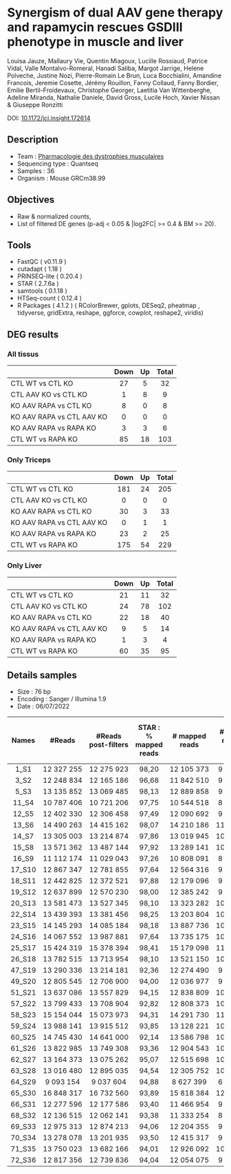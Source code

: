 # Synergism of dual AAV gene therapy and rapamycin rescues GSDIII phenotype in muscle and liver

Louisa Jauze, Mallaury Vie, Quentin Miagoux, Lucille Rossiaud, Patrice Vidal, Valle Montalvo-Romeral, Hanadi Saliba, Margot Jarrige, Helene Polveche, Justine Nozi, Pierre-Romain Le Brun, Luca Bocchialini, Amandine Francois, Jeremie Cosette, Jérémy Rouillon, Fanny Collaud, Fanny Bordier, Emilie Bertil-Froidevaux, Christophe Georger, Laetitia Van Wittenberghe, Adeline Miranda, Nathalie Daniele, David Gross, Lucile Hoch, Xavier Nissan & Giuseppe Ronzitti

DOI: [10.1172/jci.insight.172614](https://insight.jci.org/articles/view/172614)

## Description

- Team : [Pharmacologie des dystrophies musculaires](https://www.istem.eu/randd/pharmacologie-des-dystrophies-musculaires/) 
- Sequencing type : Quantseq
- Samples : 36
- Organism : Mouse GRCm38.99

## Objectives  

- Raw & normalized counts, 
- List of filtered DE genes (p-adj < 0.05 & |log2FC| >= 0.4 & BM >= 20). 

## Tools 

- FastQC ( v0.11.9 ) 
- cutadapt ( 1.18 ) 
- PRINSEQ-lite ( 0.20.4 ) 
- STAR ( 2.7.6a ) 
- samtools ( 0.1.18 )  
- HTSeq-count ( 0.12.4 ) 
- R Packages ( 4.1.2 ) 
( RColorBrewer, gplots, DESeq2, pheatmap , tidyverse, gridExtra, reshape, ggforce, cowplot, reshape2, viridis)

## DEG results 

### All tissus

|  | Down  | Up | Total |
| :------------------------- | :----:  | :----: | :----: |
| CTL WT vs CTL KO | 27 | 5 | 32 |
| CTL AAV KO vs CTL KO | 1 | 8 | 9 |
| KO AAV RAPA vs CTL KO | 8 | 0 | 8 |
| KO AAV RAPA vs CTL AAV KO | 0 | 0 | 0 |
| KO AAV RAPA vs RAPA KO | 3 | 3 | 6 |
| CTL WT vs RAPA KO | 85 | 18 | 103 |

### Only Triceps 

|  | Down  | Up | Total |
| :------------------------- | :----:  | :----: | :----: |
| CTL WT vs CTL KO | 181 | 24 | 205 |
| CTL AAV KO vs CTL KO | 0 | 0 | 0 |
| KO AAV RAPA vs CTL KO | 30 | 3 | 33 |
| KO AAV RAPA vs CTL AAV KO | 0 | 1 | 1 |
| KO AAV RAPA vs RAPA KO | 23 | 2 | 25 |
| CTL WT vs RAPA KO | 175 | 54 | 229 |

### Only Liver 

|  | Down  | Up | Total |
| :------------------------- | :----:  | :----: | :----: |
| CTL WT vs CTL KO | 21 | 11 | 32 |
| CTL AAV KO vs CTL KO | 24 | 78 | 102 |
| KO AAV RAPA vs CTL KO | 22 | 18 | 40 |
| KO AAV RAPA vs CTL AAV KO | 9 | 5 | 14 |
| KO AAV RAPA vs RAPA KO | 1 | 3 | 4 |
| CTL WT vs RAPA KO | 60 | 35 | 95 |


## Details samples 

- Size : 76 bp  
- Encoding : Sanger / Illumina 1.9 
- Date : 06/07/2022 

| Names | #Reads  | #Reads post-filters | STAR : % mapped reads  | # mapped reads | # Filtered mapped reads | STAR : % Filtered mapped reads |
| :----: | :--------:  | :--------: | :----:  | :--------: | :--------: | :----: |
| 1_S1 | 12 327 255 | 12 275 923 | 98,20 | 12 105 373 | 9 098 096 | 73,80 |
| 3_S2 | 12 248 834 | 12 165 186 | 96,68 | 11 842 510 | 9 145 699 | 74,67 |
| 5_S3 | 13 135 852 | 13 069 485 | 98,13 | 12 889 858 | 9 870 398 | 75,14 |
| 11_S4 | 10 787 406 | 10 721 206 | 97,75 | 10 544 518 | 8 207 843 | 76,09 |
| 12_S5 | 12 402 330 | 12 306 458 | 97,49 | 12 090 692 | 9 672 122 | 77,99 |
| 13_S6 | 14 490 263 | 14 415 162 | 98,07 | 14 210 186 | 11 231 611 | 77,51 |
| 14_S7 | 13 305 003 | 13 214 874 | 97,86 | 13 019 945 | 10 310 793 | 77,50 |
| 15_S8 | 13 571 362 | 13 487 144 | 97,92 | 13 289 141 | 10 437 726 | 76,91 |
| 16_S9 | 11 112 174 | 11 029 043 | 97,26 | 10 808 091 | 8 837 076 | 79,53 |
| 17_S10 | 12 867 347 | 12 781 855 | 97,64 | 12 564 316 | 9 940 610 | 77,25 |
| 18_S11 | 12 442 825 | 12 372 521 | 97,88 | 12 179 096 | 9 348 520 | 75,13 |
| 19_S12 | 12 637 899 | 12 570 230 | 98,00 | 12 385 242 | 9 476 576 | 74,99 |
| 20_S13 | 13 581 473 | 13 527 345 | 98,10 | 13 323 282 | 10 265 135 | 75,58 |
| 22_S14 | 13 439 393 | 13 381 456 | 98,25 | 13 203 804 | 10 135 109 | 75,41 |
| 23_S15 | 14 145 293 | 14 085 184 | 98,18 | 13 887 736 | 10 620 687 | 75,08 |
| 24_S16 | 14 067 552 | 13 987 881 | 97,64 | 13 735 175 | 10 386 196 | 73,83 |
| 25_S17 | 15 424 319 | 15 378 394 | 98,41 | 15 179 098 | 11 360 048 | 73,65 |
| 26_S18 | 13 782 515 | 13 713 954 | 98,10 | 13 521 150 | 10 338 003 | 75,01 |
| 47_S19 | 13 290 336 | 13 214 181 | 92,36 | 12 274 490 | 9 454 155 | 71,14 |
| 49_S20 | 12 805 545 | 12 706 900 | 94,00 | 12 036 977 | 9 532 876 | 74,44 |
| 51_S21 | 13 637 086 | 13 557 829 | 94,15 | 12 838 809 | 10 137 978 | 74,34 |
| 57_S22 | 13 799 433 | 13 708 904 | 92,82 | 12 808 373 | 10 056 585 | 72,88 |
| 58_S23 | 15 154 044 | 15 073 973 | 94,31 | 14 291 730 | 11 563 832 | 76,31 |
| 59_S24 | 13 988 141 | 13 915 512 | 93,85 | 13 128 221 | 10 566 973 | 75,54 |
| 60_S25 | 14 745 430 | 14 641 000 | 92,14 | 13 586 798 | 10 618 643 | 72,01 |
| 61_S26 | 13 822 985 | 13 749 308 | 93,36 | 12 904 543 | 10 282 872 | 74,39 |
| 62_S27 | 13 164 373 | 13 075 262 | 95,07 | 12 515 698 | 10 105 064 | 76,76 |
| 63_S28 | 13 016 480 | 12 895 035 | 94,54 | 12 305 752 | 10 208 008 | 78,42 |
| 64_S29 | 9 093 154 | 9 037 604 | 94,88 | 8 627 399 | 6 862 664 | 75,47 |
| 65_S30 | 16 848 317 | 16 732 560 | 93,89 | 15 818 384 | 12 520 297 | 74,31 |
| 66_S31 | 12 277 596 | 12 177 586 | 93,40 | 11 466 954 | 9 130 006 | 74,36 |
| 68_S32 | 12 136 515 | 12 062 141 | 93,38 | 11 333 254 | 8 949 317 | 73,74 |
| 69_S33 | 12 975 313 | 12 874 213 | 94,06 | 12 204 355 | 9 712 270 | 74,85 |
| 70_S34 | 13 278 078 | 13 201 935 | 93,50 | 12 415 317 | 9 711 055 | 73,14 |
| 71_S35 | 13 750 023 | 13 682 166 | 94,01 | 12 926 092 | 10 300 846 | 74,92 |
| 72_S36 | 12 817 356 | 12 739 836 | 94,04 | 12 054 075 | 9 621 997 | 75,07 |
